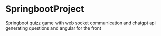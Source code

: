 # SpringbootProject
Springboot quizz game with web socket communication and chatgpt api generating questions and angular for the front
